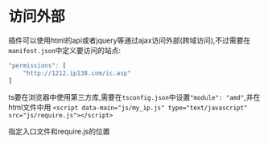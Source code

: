 # 访问外部

插件可以使用html的api或者jquery等通过ajax访问外部(跨域访问),不过需要在`manifest.json`中定义要访问的站点:

```ts
"permissions": [
    "http://1212.ip138.com/ic.asp"
]
```

ts要在浏览器中使用第三方库,需要在`tsconfig.json`中设置`"module": "amd"`,并在html文件中用
`<script data-main="js/my_ip.js" type="text/javascript" src="js/require.js"></script>`

指定入口文件和require.js的位置
